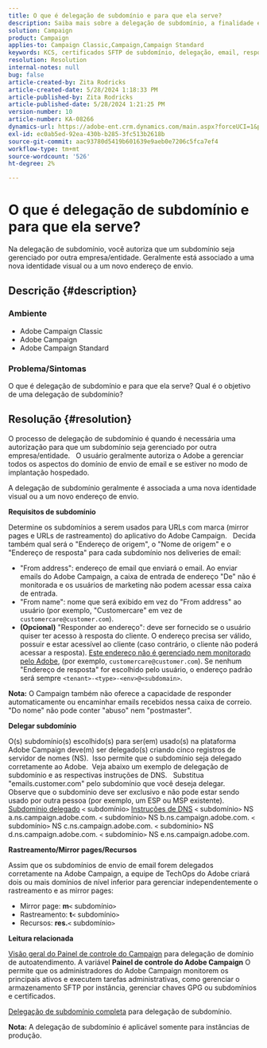 ```yaml
---
title: O que é delegação de subdomínio e para que ela serve?
description: Saiba mais sobre a delegação de subdomínio, a finalidade e a meta.
solution: Campaign
product: Campaign
applies-to: Campaign Classic,Campaign,Campaign Standard
keywords: KCS, certificados SFTP de subdomínio, delegação, email, resposta, Campanha
resolution: Resolution
internal-notes: null
bug: false
article-created-by: Zita Rodricks
article-created-date: 5/28/2024 1:18:33 PM
article-published-by: Zita Rodricks
article-published-date: 5/28/2024 1:21:25 PM
version-number: 10
article-number: KA-08266
dynamics-url: https://adobe-ent.crm.dynamics.com/main.aspx?forceUCI=1&pagetype=entityrecord&etn=knowledgearticle&id=a225eec5-f41c-ef11-840a-000d3a372703
exl-id: ec0ab5ed-92ea-430b-b285-3fc513b2618b
source-git-commit: aac93780d5419b601639e9aeb0e7206c5fca7ef4
workflow-type: tm+mt
source-wordcount: '526'
ht-degree: 2%

---
```


# O que é delegação de subdomínio e para que ela serve?


Na delegação de subdomínio, você autoriza que um subdomínio seja gerenciado por outra empresa/entidade. Geralmente está associado a uma nova identidade visual ou a um novo endereço de envio.

## Descrição {#description}


### Ambiente

- Adobe Campaign Classic
- Adobe Campaign
- Adobe Campaign Standard




### Problema/Sintomas

O que é delegação de subdomínio e para que ela serve? Qual é o objetivo de uma delegação de subdomínio?


## Resolução {#resolution}


O processo de delegação de subdomínio é quando é necessária uma autorização para que um subdomínio seja gerenciado por outra empresa/entidade.  
O usuário geralmente autoriza o Adobe a gerenciar todos os aspectos do domínio de envio de email e se estiver no modo de implantação hospedado.

A delegação de subdomínio geralmente é associada a uma nova identidade visual ou a um novo endereço de envio.

<b>Requisitos de subdomínio</b>

Determine os subdomínios a serem usados para URLs com marca (mirror pages e URLs de rastreamento) do aplicativo do Adobe Campaign.  
Decida também qual será o &quot;Endereço de origem&quot;, o &quot;Nome de origem&quot; e o &quot;Endereço de resposta&quot; para cada subdomínio nos deliveries de email:

- &quot;From address&quot;: endereço de email que enviará o email. Ao enviar emails do Adobe Campaign, a caixa de entrada de endereço &quot;De&quot; não é monitorada e os usuários de marketing não podem acessar essa caixa de entrada.
- &quot;From name&quot;: nome que será exibido em vez do &quot;From address&quot; ao usuário (por exemplo, &quot;Customercare&quot; em vez de `customercare@customer.com`).
- <b>(Opcional)</b> &quot;Responder ao endereço&quot;: deve ser fornecido se o usuário quiser ter acesso à resposta do cliente. O endereço precisa ser válido, possuir e estar acessível ao cliente (caso contrário, o cliente não poderá acessar a resposta). <u>Este endereço não é gerenciado nem monitorado pelo Adobe</u>, (por exemplo, `customercare@customer.com`). Se nenhum &quot;Endereço de resposta&quot; for escolhido pelo usuário, o endereço padrão será sempre `<tenant>-<type>-<env>@<subdomain>`.


<b>Nota:</b> O Campaign também não oferece a capacidade de responder automaticamente ou encaminhar emails recebidos nessa caixa de correio. &quot;Do nome&quot; não pode conter &quot;abuso&quot; nem &quot;postmaster&quot;.

<b>Delegar subdomínio</b>

O(s) subdomínio(s) escolhido(s) para ser(em) usado(s) na plataforma Adobe Campaign deve(m) ser delegado(s) criando cinco registros de servidor de nomes (NS). 
Isso permite que o subdomínio seja delegado corretamente ao Adobe.  Veja abaixo um exemplo de delegação de subdomínio e as respectivas instruções de DNS.  
Substitua &quot;emails.customer.com&quot; pelo subdomínio que você deseja delegar.  
Observe que o subdomínio deve ser exclusivo e não pode estar sendo usado por outra pessoa (por exemplo, um ESP ou MSP existente).
 
<u>Subdomínio delegado</u>
`<` subdomínio`>`
<u>Instruções de DNS</u>
`<` subdomínio`>`  NS a.ns.campaign.adobe.com.
`<` subdomínio`>`  NS b.ns.campaign.adobe.com.
`<` subdomínio`>`  NS c.ns.campaign.adobe.com.
`<` subdomínio`>`  NS d.ns.campaign.adobe.com.
`<` subdomínio`>`  NS e.ns.campaign.adobe.com.

<b>Rastreamento/Mirror pages/Recursos</b>

Assim que os subdomínios de envio de email forem delegados corretamente na Adobe Campaign, a equipe de TechOps do Adobe criará dois ou mais domínios de nível inferior para gerenciar independentemente o rastreamento e as mirror pages:

- Mirror page: <b>m</b>`<` subdomínio`>`
- Rastreamento: <b>t</b>`<` subdomínio`>`
- Recursos: <b>res.</b>`<` subdomínio`>`




<b>Leitura relacionada</b>

[Visão geral do Painel de controle do Campaign](https://experienceleague.adobe.com/docs/campaign-classic-learn/control-panel/control-panel-overview.html?lang=pt-BR) para delegação de domínio de autoatendimento. A variável <b>Painel de controle do Adobe Campaign</b> O permite que os administradores do Adobe Campaign monitorem os principais ativos e executem tarefas administrativas, como gerenciar o armazenamento SFTP por instância, gerenciar chaves GPG ou subdomínios e certificados.

[Delegação de subdomínio completa](https://experienceleague.adobe.com/docs/campaign-classic-learn/control-panel/subdomains-and-certificates/subdomain-delegation.html) para delegação de subdomínio.

<b>Nota:</b> A delegação de subdomínio é aplicável somente para instâncias de produção.
